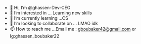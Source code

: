 - 👋 Hi, I’m @ghassen-Dev-CEO
- 👀 I’m interested in ... Learning new skills
- 🌱 I’m currently learning ...CS
- 💞️ I’m looking to collaborate on ... LMAO idk
- 📫 How to reach me ...Email me : gboubaker42@gmail.com or Ig:ghassen_boubaker22

<!---
ghassen-Dev-CEO/ghassen-Dev-CEO is a ✨ special ✨ repository because its `README.md` (this file) appears on your GitHub profile.
You can click the Preview link to take a look at your changes.
--->

